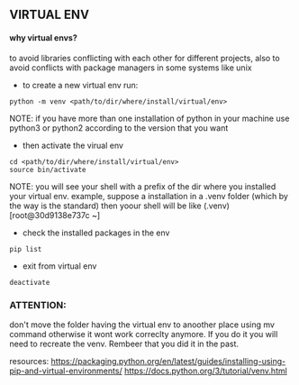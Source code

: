 

## VIRTUAL ENV

#### why virtual envs? 
to avoid libraries conflicting with each other for different projects, also to avoid conflicts with package managers in some systems like unix 

- to create a new virtual env run:

```shell
python -m venv <path/to/dir/where/install/virtual/env>
```

NOTE: if you have more than one installation of python in your machine use python3 or python2 according to the version that you want

- then activate the virual env

```shell
cd <path/to/dir/where/install/virtual/env>
source bin/activate
```

NOTE: you will see your shell with a prefix of the dir where you installed your virtual env. example, suppose a installation in a .venv folder (which by the way is the standard)
then yoour shell will be like (.venv) [root@30d9138e737c ~]

- check the installed packages in the env

```shell
pip list
```

- exit from virtual env

```shell
deactivate
```

### ATTENTION: 
don't move the folder having the virtual env to anoother place using mv command otherwise it wont work correclty anymore. If you do it you will need to recreate the venv. Rembeer that you did it in the past.

resources: 
https://packaging.python.org/en/latest/guides/installing-using-pip-and-virtual-environments/
https://docs.python.org/3/tutorial/venv.html
